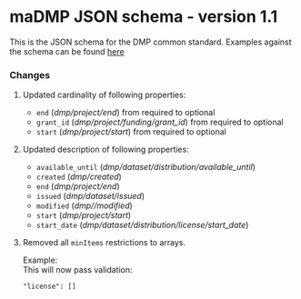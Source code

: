 # maDMP JSON schema - version 1.1
This is the JSON schema for the DMP common standard. Examples against the schema can be found [here](/examples/JSON/)

### Changes
1. Updated cardinality of following properties:
    * `end`  (_dmp/project/end_) from required to optional
    * `grant_id`  (_dmp/project/funding/grant_id_) from required to optional
    * `start`  (_dmp/project/start_) from required to optional
    
2. Updated description of following properties:
    * `available_until`  (_dmp/dataset/distribution/available_until_)
    * `created`  (_dmp/created_)
    * `end`  (_dmp/project/end_)
    * `issued`  (_dmp/dataset/issued_)
    * `modified`  (_dmp//modified_)
    * `start`  (_dmp/project/start_)
    * `start_date`  (_dmp/dataset/distribution/license/start_date_)

3. Removed all `minItems` restrictions to arrays.

    Example:  
    This will now pass validation:  
    ```
    "license": []
    ```
